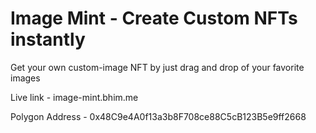 # Image Mint - Create Custom NFTs instantly

Get your own custom-image NFT by just drag and drop of your favorite images

Live link - image-mint.bhim.me

Polygon Address - 0x48C9e4A0f13a3b8F708ce88C5cB123B5e9ff2668
